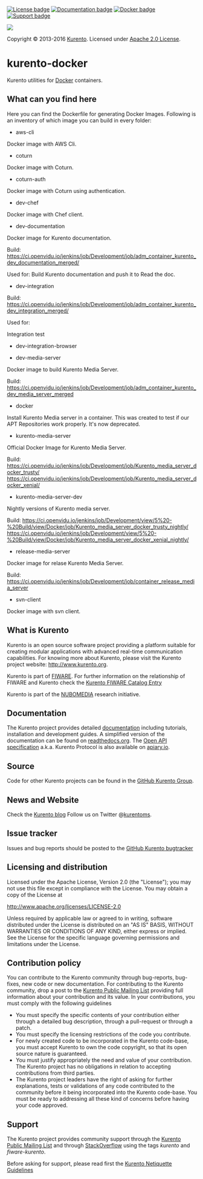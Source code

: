 [![License badge](https://img.shields.io/badge/license-Apache2-orange.svg)](http://www.apache.org/licenses/LICENSE-2.0)
[![Documentation badge](https://readthedocs.org/projects/fiware-orion/badge/?version=latest)](http://doc-kurento.readthedocs.org/en/latest/)
[![Docker badge](https://img.shields.io/docker/pulls/fiware/orion.svg)](https://hub.docker.com/r/fiware/stream-oriented-kurento/)
[![Support badge]( https://img.shields.io/badge/support-sof-yellowgreen.svg)](http://stackoverflow.com/questions/tagged/kurento)

[![][KurentoImage]][Kurento]

Copyright © 2013-2016 [Kurento]. Licensed under [Apache 2.0 License].

kurento-docker
==============

Kurento utilities for [Docker] containers.

What can you find here
----------------------

Here you can find the Dockerfile for generating Docker Images. Following is an inventory of which image you can build in every folder:

* aws-cli

Docker image with AWS Cli.

* coturn

Docker image with Coturn. 

* coturn-auth

Docker image with Coturn using authentication.

* dev-chef

Docker image with Chef client.

* dev-documentation

Docker image for Kurento documentation.

Build: https://ci.openvidu.io/jenkins/job/Development/job/adm_container_kurento_dev_documentation_merged/

Used for:
  Build Kurento documentation and push it to Read the doc.

* dev-integration

Build: https://ci.openvidu.io/jenkins/job/Development/job/adm_container_kurento_dev_integration_merged/

Used for:

Integration test

* dev-integration-browser

* dev-media-server

Docker image to build Kurento Media Server.

Build: https://ci.openvidu.io/jenkins/job/Development/job/adm_container_kurento_dev_media_server_merged

* docker

Install Kurento Media server in a container. This was created to test if our APT Repositories work properly. It's now deprecated.

* kurento-media-server

Official Docker Image for Kurento Media Server.

Build: 
https://ci.openvidu.io/jenkins/job/Development/job/Kurento_media_server_docker_trusty/
https://ci.openvidu.io/jenkins/job/Development/job/Kurento_media_server_docker_xenial/

* kurento-media-server-dev

Nightly versions of Kurento media server.

Build:
https://ci.openvidu.io/jenkins/job/Development/view/5%20-%20Build/view/Docker/job/Kurento_media_server_docker_trusty_nightly/
https://ci.openvidu.io/jenkins/job/Development/view/5%20-%20Build/view/Docker/job/Kurento_media_server_docker_xenial_nightly/

* release-media-server

Docker image for relase Kurento Media Server.

Build: https://ci.openvidu.io/jenkins/job/Development/job/container_release_media_server

* svn-client

Docker image with svn client.


What is Kurento
---------------

Kurento is an open source software project providing a platform suitable 
for creating modular applications with advanced real-time communication
capabilities. For knowing more about Kurento, please visit the Kurento
project website: http://www.kurento.org.

Kurento is part of [FIWARE]. For further information on the relationship of 
FIWARE and Kurento check the [Kurento FIWARE Catalog Entry]

Kurento is part of the [NUBOMEDIA] research initiative.

Documentation
-------------

The Kurento project provides detailed [documentation] including tutorials,
installation and development guides. A simplified version of the documentation
can be found on [readthedocs.org]. The [Open API specification] a.k.a. Kurento
Protocol is also available on [apiary.io].

Source
------

Code for other Kurento projects can be found in the [GitHub Kurento Group].

News and Website
----------------

Check the [Kurento blog]
Follow us on Twitter @[kurentoms].

Issue tracker
-------------

Issues and bug reports should be posted to the [GitHub Kurento bugtracker]

Licensing and distribution
--------------------------

Licensed under the Apache License, Version 2.0 (the "License");
you may not use this file except in compliance with the License.
You may obtain a copy of the License at

  http://www.apache.org/licenses/LICENSE-2.0

Unless required by applicable law or agreed to in writing, software
distributed under the License is distributed on an "AS IS" BASIS,
WITHOUT WARRANTIES OR CONDITIONS OF ANY KIND, either express or implied.
See the License for the specific language governing permissions and
limitations under the License.

Contribution policy
-------------------

You can contribute to the Kurento community through bug-reports, bug-fixes, new
code or new documentation. For contributing to the Kurento community, drop a
post to the [Kurento Public Mailing List] providing full information about your
contribution and its value. In your contributions, you must comply with the
following guidelines

* You must specify the specific contents of your contribution either through a
  detailed bug description, through a pull-request or through a patch.
* You must specify the licensing restrictions of the code you contribute.
* For newly created code to be incorporated in the Kurento code-base, you must
  accept Kurento to own the code copyright, so that its open source nature is
  guaranteed.
* You must justify appropriately the need and value of your contribution. The
  Kurento project has no obligations in relation to accepting contributions
  from third parties.
* The Kurento project leaders have the right of asking for further
  explanations, tests or validations of any code contributed to the community
  before it being incorporated into the Kurento code-base. You must be ready to
  addressing all these kind of concerns before having your code approved.

Support
-------

The Kurento project provides community support through the  [Kurento Public
Mailing List] and through [StackOverflow] using the tags *kurento* and
*fiware-kurento*.

Before asking for support, please read first the [Kurento Netiquette Guidelines]

[documentation]: http://www.kurento.org/documentation
[FIWARE]: http://www.fiware.org
[GitHub Kurento bugtracker]: https://github.com/Kurento/bugtracker/issues
[GitHub Kurento Group]: https://github.com/kurento
[kurentoms]: http://twitter.com/kurentoms
[Kurento]: http://kurento.org
[Kurento Blog]: http://www.kurento.org/blog
[Kurento FIWARE Catalog Entry]: http://catalogue.fiware.org/enablers/stream-oriented-kurento
[Kurento Netiquette Guidelines]: http://www.kurento.org/blog/kurento-netiquette-guidelines
[Kurento Public Mailing list]: https://groups.google.com/forum/#!forum/kurento
[KurentoImage]: https://secure.gravatar.com/avatar/21a2a12c56b2a91c8918d5779f1778bf?s=120
[Apache 2.0 License]: http://www.apache.org/licenses/LICENSE-2.0
[NUBOMEDIA]: http://www.nubomedia.eu
[StackOverflow]: http://stackoverflow.com/search?q=kurento
[Docker]: https://www.docker.com/
[Read-the-docs]: http://read-the-docs.readthedocs.org/
[readthedocs.org]: http://kurento.readthedocs.org/
[Open API specification]: http://kurento.github.io/doc-kurento/
[apiary.io]: http://docs.streamoriented.apiary.io/
